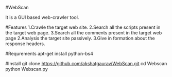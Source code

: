 

#WebScan

It is a GUI based web-crawler tool.


#Features
1.Crawle the target web site.
2.Search all the scripts present in the target web page.
3.Search all the comments present in the target web page
2.Analysis the target site passively.
3.Give in formation about the response headers.


#Requrements
apt-get install python-bs4

#Install
git clone https://github.com/akshatgaurav/WebScan.git
cd Webscan
python Webscan.py
